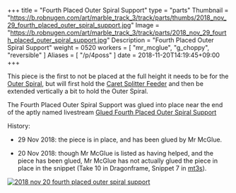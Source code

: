 +++
title = "Fourth Placed Outer Spiral Support"
type = "parts"
Thumbnail = "https://b.robnugen.com/art/marble_track_3/track/parts/thumbs/2018_nov_29_fourth_placed_outer_spiral_support.jpg"
Image = "https://b.robnugen.com/art/marble_track_3/track/parts/2018_nov_29_fourth_placed_outer_spiral_support.jpg"
Description = "Fourth Placed Outer Spiral Support"
weight = 0520
workers = [
    "mr_mcglue",
    "g_choppy",
    "reversible"
]
Aliases = [
    "/p/4poss"
]
date = 2018-11-20T14:19:45+09:00
+++

This piece is the first to not be placed at the full height it needs
to be for the [Outer Spiral](/p/os), but will first hold the
[Caret Splitter Feeder](/p/csf) and then be extended vertically a
bit to hold the Outer Spiral.

The Fourth Placed Outer Spiral Support was glued into place near the
end of the aptly named livestream
[Glued Fourth Placed Outer Spiral Support](https://www.youtube.com/watch?v=ZUxgXmpp1RI)


History:

* 29 Nov 2018: the piece is in place, and has been glued by Mr McGlue.

* 20 Nov 2018: though Mr McGlue is listed as having
helped, and the piece has been glued, Mr McGlue has not actually glued
the piece in place in the snippet (Take 10 in Dragonframe, Snippet 7
in [mt3s](https://mt3s.marbletrack3.com)).

[![2018 nov 20 fourth placed outer spiral support](//b.robnugen.com/art/marble_track_3/track/parts/thumbs/2018_nov_20_fourth_placed_outer_spiral_support.jpg)](//b.robnugen.com/art/marble_track_3/track/parts/2018_nov_20_fourth_placed_outer_spiral_support.jpg)


